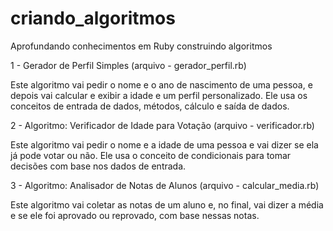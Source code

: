 # criando_algoritmos
Aprofundando conhecimentos em Ruby construindo algoritmos

1 - Gerador de Perfil Simples (arquivo - gerador_perfil.rb)

Este algoritmo vai pedir o nome e o ano de nascimento de uma pessoa, e depois vai calcular e exibir a idade e um perfil personalizado. Ele usa os conceitos de entrada de dados, métodos, cálculo e saída de dados.

2 - Algoritmo: Verificador de Idade para Votação (arquivo - verificador.rb)

Este algoritmo vai pedir o nome e a idade de uma pessoa e vai dizer se ela já pode votar ou não. Ele usa o conceito de condicionais para tomar decisões com base nos dados de entrada.

3 - Algoritmo: Analisador de Notas de Alunos (arquivo - calcular_media.rb)

Este algoritmo vai coletar as notas de um aluno e, no final, vai dizer a média e se ele foi aprovado ou reprovado, com base nessas notas.